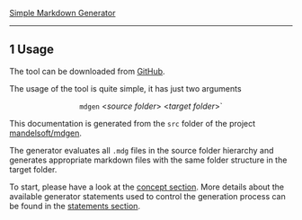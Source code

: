 [Simple Markdown Generator](README.md)

---


<a/><a id="/usage"/><a id="section-1"/>
## 1 Usage

The tool can be downloaded from [GitHub](https://github.com/mandelsoft/mdgen/releases).

The usage of the tool is quite simple, it has just two arguments

<div align="center">

`mdgen` &lt;*source folder*&gt; &lt;*target folder*&gt;`
</div>

This documentation is generated from the `src` folder of 
the project [mandelsoft/mdgen](https://github.com/mandelsoft/mdgen).

The generator evaluates all `.mdg` files in the source folder hierarchy
and generates appropriate markdown files with the same folder structure
in the target folder. 

To start, please have a look at the <a href="syntax.md#/syntax">concept section</a>. More details about the available generator statements
used to control the generation process can be found in the <a href="statements.md#/statements">statements section</a>.

